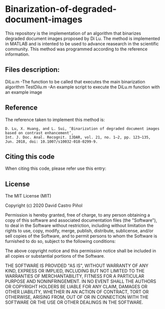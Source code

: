 # Binarization-of-degraded-document-images

This repository is the implementation of an algorithm that binarizes degraded document images proposed by Di Lu. The method is implemented in MATLAB and is intented to be used to advance reasearch in the scientific community. This method was programmed according to the reference information.

## Files description:

DiLu.m
  -The function to be called that executes the main binarization algorithm
TestDilu.m
  -An example script to execute the DiLu.m function with an example image
  
## Reference
The reference taken to implement this method is:

```
D. Lu, X. Huang, and L. Sui, ‘Binarization of degraded document images based on contrast enhancement’, 
Int. J. Doc. Anal. Recognit. IJDAR, vol. 21, no. 1–2, pp. 123–135, Jun. 2018, doi: 10.1007/s10032-018-0299-9.
```

## Citing this code

When citing this code, please refer use this entry:

## License

The MIT License (MIT)

Copyright (c) 2020 David Castro Piñol

Permission is hereby granted, free of charge, to any person obtaining a copy of this software and associated documentation files (the "Software"), to deal in the Software without restriction, including without limitation the rights to use, copy, modify, merge, publish, distribute, sublicense, and/or sell copies of the Software, and to permit persons to whom the Software is furnished to do so, subject to the following conditions:

The above copyright notice and this permission notice shall be included in all copies or substantial portions of the Software.

THE SOFTWARE IS PROVIDED "AS IS", WITHOUT WARRANTY OF ANY KIND, EXPRESS OR IMPLIED, INCLUDING BUT NOT LIMITED TO THE WARRANTIES OF MERCHANTABILITY, FITNESS FOR A PARTICULAR PURPOSE AND NONINFRINGEMENT. IN NO EVENT SHALL THE AUTHORS OR COPYRIGHT HOLDERS BE LIABLE FOR ANY CLAIM, DAMAGES OR OTHER LIABILITY, WHETHER IN AN ACTION OF CONTRACT, TORT OR OTHERWISE, ARISING FROM, OUT OF OR IN CONNECTION WITH THE SOFTWARE OR THE USE OR OTHER DEALINGS IN THE SOFTWARE.



